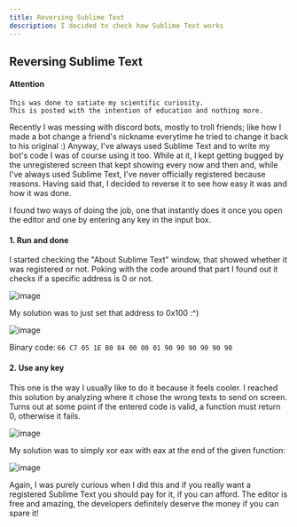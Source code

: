 ```yaml
---
title: Reversing Sublime Text
description: I decided to check how Sublime Text works
---
```


## Reversing Sublime Text

#### Attention
```
This was done to satiate my scientific curiosity. 
This is posted with the intention of education and nothing more.
```

Recently I was messing with discord bots, mostly to troll friends; like how I made a bot change a friend's nickname everytime he tried to change it back to his original :)
Anyway, I've always used Sublime Text and to write my bot's code I was of course using it too. While at it, I kept getting bugged by the unregistered screen that kept showing every now and then and, while I've always used Sublime Text, I've never officially registered because reasons.
Having said that, I decided to reverse it to see how easy it was and how it was done.

I found two ways of doing the job, one that instantly does it once you open the editor and one by entering any key in the input box.


#### 1. Run and done
I started checking the "About Sublime Text" window, that showed whether it was registered or not. Poking with the code around that part I found out it checks if a specific address is 0 or not.

![image](https://i.imgur.com/CEbVOe9.png)


My solution was to just set that address to 0x100 :^)

![image](https://i.imgur.com/zNcVOxd.png)


Binary code:
```66 C7 05 1E B0 84 00 00 01 90 90 90 90 90 90```


#### 2. Use any key
This one is the way I usually like to do it because it feels cooler. I reached this solution by analyzing where it chose the wrong texts to send on screen. Turns out at some point if the entered code is valid, a function must return 0, otherwise it fails.

![image](https://i.imgur.com/lPZpmJl.png)


My solution was to simply xor eax with eax at the end of the given function:

![image](https://i.imgur.com/Cg9020I.png)



Again, I was purely curious when I did this and if you really want a registered Sublime Text you should pay for it, if you can afford. The editor is free and amazing, the developers definitely deserve the money if you can spare it!